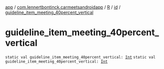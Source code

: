 [app](../../../index.md) / [com.lennertbontinck.carmeetsandroidapp](../../index.md) / [R](../index.md) / [id](index.md) / [guideline_item_meeting_40percent_vertical](./guideline_item_meeting_40percent_vertical.md)

# guideline_item_meeting_40percent_vertical

`static val guideline_item_meeting_40percent_vertical: `[`Int`](https://kotlinlang.org/api/latest/jvm/stdlib/kotlin/-int/index.html)
`static val guideline_item_meeting_40percent_vertical: `[`Int`](https://kotlinlang.org/api/latest/jvm/stdlib/kotlin/-int/index.html)